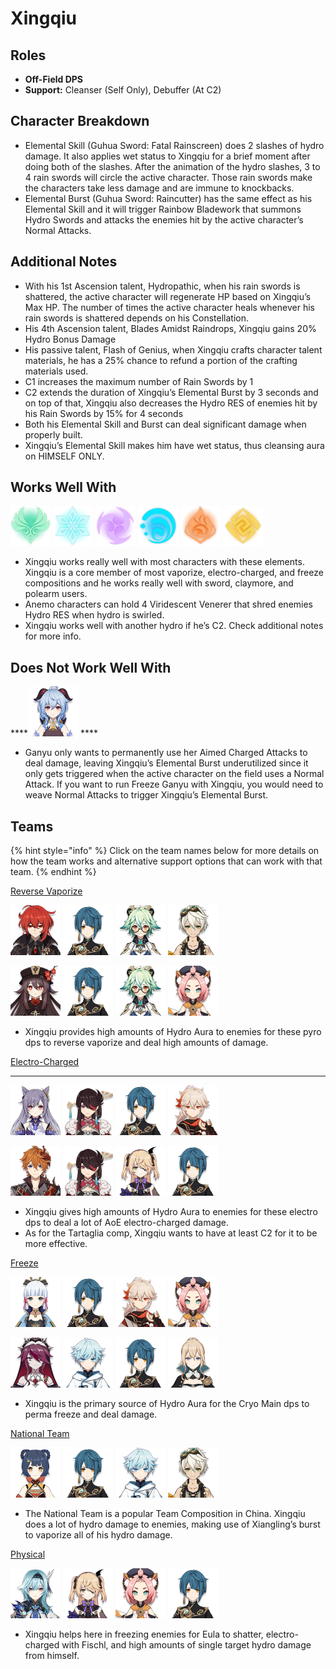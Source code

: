 # Xingqiu

## **Roles**

* **Off-Field DPS**
* **Support:** Cleanser \(Self Only\), Debuffer \(At C2\)

## **Character Breakdown**

* Elemental Skill \(Guhua Sword: Fatal Rainscreen\) does 2 slashes of hydro damage. It also applies wet status to Xingqiu for a brief moment after doing both of the slashes. After the animation of the hydro slashes, 3 to 4 rain swords will circle the active character. Those rain swords make the characters take less damage and are immune to knockbacks.
* Elemental Burst \(Guhua Sword: Raincutter\) has the same effect as his Elemental Skill and it will trigger Rainbow Bladework that summons Hydro Swords and attacks the enemies hit by the active character’s Normal Attacks.

## **Additional Notes**

* With his 1st Ascension talent, Hydropathic, when his rain swords is shattered, the active character will regenerate HP based on Xingqiu’s Max HP. The number of times the active character heals whenever his rain swords is shattered depends on his Constellation.
* His 4th Ascension talent, Blades Amidst Raindrops, Xingqiu gains 20% Hydro Bonus Damage
* His passive talent, Flash of Genius, when Xingqiu crafts character talent materials, he has a 25% chance to refund a portion of the crafting materials used.
* C1 increases the maximum number of Rain Swords by 1
* C2 extends the duration of Xingqiu’s Elemental Burst by 3 seconds and on top of that, Xingqiu also decreases the Hydro RES of enemies hit by his Rain Swords by 15% for 4 seconds
* Both his Elemental Skill and Burst can deal significant damage when properly built.
* Xingqiu’s Elemental Skill makes him have wet status, thus cleansing aura on HIMSELF ONLY.

## **Works Well With**

![](../../.gitbook/assets/element_anemo.webp) ![](../../.gitbook/assets/element_cryo.webp) ![](../../.gitbook/assets/element_electro.webp) ![](../../.gitbook/assets/element_hydro.webp) ![](../../.gitbook/assets/element_pyro.webp) ![](../../.gitbook/assets/element_geo.webp) 

* Xingqiu works really well with most characters with these elements. Xingqiu is a core member of most vaporize, electro-charged, and freeze compositions and he works really well with sword, claymore, and polearm users.
* Anemo characters can hold 4 Viridescent Venerer that shred enemies Hydro RES when hydro is swirled.
* Xingqiu works well with another hydro if he’s C2. Check additional notes for more info.

## **Does Not Work Well With**

\*\*\*\*![](../../.gitbook/assets/ui_avataricon_ganyu.png) ****

* Ganyu only wants to permanently use her Aimed Charged Attacks to deal damage, leaving Xingqiu’s Elemental Burst underutilized since it only gets triggered when the active character on the field uses a Normal Attack. If you want to run Freeze Ganyu with Xingqiu, you would need to weave Normal Attacks to trigger Xingqiu’s Elemental Burst.

## **Teams**

{% hint style="info" %}
Click on the team names below for more details on how the team works and alternative support options that can work with that team.
{% endhint %}

[Reverse Vaporize](../../teams/reverse-vaporize.md)

![](../../.gitbook/assets/ui_avataricon_diluc.png)  ![](../../.gitbook/assets/ui_avataricon_xingqiu.png)  ![](../../.gitbook/assets/ui_avataricon_sucrose.png)  ![](../../.gitbook/assets/ui_avataricon_bennett.png) 

![](../../.gitbook/assets/ui_avataricon_hutao.png)  ![](../../.gitbook/assets/ui_avataricon_xingqiu.png)  ![](../../.gitbook/assets/ui_avataricon_sucrose.png)  ![](../../.gitbook/assets/ui_avataricon_diona.png) 

* Xingqiu provides high amounts of Hydro Aura to enemies for these pyro dps to reverse vaporize and deal high amounts of damage.

[Electro-Charged](../../teams/electro-charged.md)  
****

![](../../.gitbook/assets/ui_avataricon_keqing.png)  ![](../../.gitbook/assets/ui_avataricon_beidou.png)  ![](../../.gitbook/assets/ui_avataricon_xingqiu.png)  ![](../../.gitbook/assets/ui_avataricon_kazuha.png) 

![](../../.gitbook/assets/ui_avataricon_tartaglia.png)  ![](../../.gitbook/assets/ui_avataricon_beidou.png)  ![](../../.gitbook/assets/ui_avataricon_fischl.png)  ![](../../.gitbook/assets/ui_avataricon_xingqiu.png) 

* Xingqiu gives high amounts of Hydro Aura to enemies for these electro dps to deal a lot of AoE electro-charged damage.
* As for the Tartaglia comp, Xingqiu wants to have at least C2 for it to be more effective.

[Freeze](../../teams/freeze.md)

![](../../.gitbook/assets/ui_avataricon_ayaka.png) ![](../../.gitbook/assets/ui_avataricon_xingqiu.png)  ![](../../.gitbook/assets/ui_avataricon_kazuha.png)  ![](../../.gitbook/assets/ui_avataricon_diona.png) 

![](../../.gitbook/assets/ui_avataricon_rosaria.png)  ![](../../.gitbook/assets/ui_avataricon_chongyun.png)  ![](../../.gitbook/assets/ui_avataricon_xingqiu.png)  ![](../../.gitbook/assets/ui_avataricon_jean.png) 

* Xingqiu is the primary source of Hydro Aura for the Cryo Main dps to perma freeze and deal damage.

[National Team ](../../teams/other/)

![](../../.gitbook/assets/ui_avataricon_xiangling.png)  ![](../../.gitbook/assets/ui_avataricon_xingqiu.png)  ![](../../.gitbook/assets/ui_avataricon_chongyun.png)  ![](../../.gitbook/assets/ui_avataricon_bennett.png) 

* The National Team is a popular Team Composition in China. Xingqiu does a lot of hydro damage to enemies, making use of Xiangling’s burst to vaporize all of his hydro damage.

[Physical ](../../teams/physical.md)

![](../../.gitbook/assets/ui_avataricon_eula.png)  ![](../../.gitbook/assets/ui_avataricon_fischl.png)  ![](../../.gitbook/assets/ui_avataricon_diona.png)  ![](../../.gitbook/assets/ui_avataricon_xingqiu.png) 

* Xingqiu helps here in freezing enemies for Eula to shatter, electro-charged with Fischl, and high amounts of single target hydro damage from himself.

